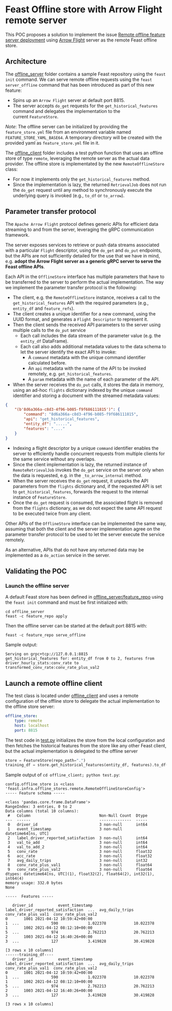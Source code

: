 # Feast Offline store with Arrow Flight remote server

This POC proposes a solution to implement the issue [Remote offline feature server deployment](https://github.com/feast-dev/feast/issues/4032) 
using [Arrow Flight](https://arrow.apache.org/blog/2019/10/13/introducing-arrow-flight/) server as the remote Feast offline store.

## Architecture
The [offline_server](./offline_server) folder contains a sample Feast repository using the `feast init` command.
We can serve remote offline requests using the `feast server_offline` command that has been introduced as part of this new feature:
* Spins up an `Arrow Flight` server at default port 8815.
* The server accepts `do_get` requests for the `get_historical_features` command and delegates the implementation to the  
current `FeatureStore`.

*Note*: The offline server can be initialized by providing the `feature_store.yml` file from an environment variable named `FEATURE_STORE_YAML_BASE64`. A temporary directory will be created with the provided yaml as `feature_store.yml` file in it.

The [offline_client](./offline_client) folder includes a test python function that uses an offline store of type `remote`, leveraging the remote server as the 
actual data provider. The offline store is implementated by the new `RemoteOfflineStore` class:
* For now it implements only the `get_historical_features` method.
* Since the implementation is lazy, the returned `RetrievalJob` does not run the `do_get` request until any method to synchronously execute
the underlying query is invoked (e.g., `to_df` or `to_arrow`).

## Parameter transfer protocol
The `Apache Arrow Flight` protocol defines generic APIs for efficient data streaming to and from the server, leveraging the gRPC communication framework.

The server exposes services to retrieve or push data streams associated with a particular `Flight` descriptor, using the `do_get` and `do_put` endpoints,
but the APIs are not sufficiently detailed for the use that we have in mind, e.g. **adopt the Arrow Flight server as a generic gRPC server
to serve the Feast offline APIs**.

Each API in the `OfflineStore` interface has multiple parameters that have to be transferred to the server to perform the actual implementation.
The way we implement the parameter transfer protocol is the following:
* The client, e.g. the `RemoteOfflineStore` instance, receives a call to the `get_historical_features` API with the required parameters 
(e.g., `entity_df` and `feature_refs`).
* The client creates a unique identifier for a new command, using the UUID format, and generates a `Flight Descriptor` to represent it.
* Then the client sends the received API parameters to the server using multiple calls to the `do_put` service
  * Each call includes the data stream of the parameter value (e.g. the `entity_df` DataFrame).
  * Each call also adds additional metadata values to the data schema to let the server identify the exact API to invoke:
      * A `command` metadata with the unique command identifier calculated before.
      * An `api` metadata with the name of the API to be invoked remotely, e.g. `get_historical_features`.
      * A `param` metadata with the name of each parameter of the API.
* When the server receives the `do_put` calls, it stores the data in memory, using an ad-hoc `flights` dictionary indexed by the unique 
`command` identifier and storing a document with the streamed metadata values:
```json
{
    "(b'8d6a366a-c8d3-4f96-b085-f9f686111815')": {
        "command": "8d6a366a-c8d3-4f96-b085-f9f686111815",
        "api": "get_historical_features",
        "entity_df": ".....",
        "features": "...."
    }
}
```
* Indexing a flight descriptor by a unique `command` identifier enables the server to efficiently handle concurrent requests from multiple clients
for the same service without any overlaps.
* Since the client implementation is lazy, the returned instance of `RemoteRetrievalJob` invokes the `do_get` service on the server only when
the data is requested, e.g. in the `_to_arrow_internal` method.
* When the server receives the `do_get` request, it unpacks the API parameters from the `flights` dictionary and, if the requested API is
set to `get_historical_features`, forwards the request to the internal instance of `FeatureStore`.
* Once the `do_get` request is consumed, the associated flight is removed from the `flights` dictionary, as we do not expect the same 
API request to be executed twice from any client.

Other APIs of the `OfflineStore` interface can be implemented the same way, assuming that both the client and the server implementation 
agree on the parameter transfer protocol to be used to let the server execute the service remotely.

As an alternative, APIs that do not have any returned data may be implemented as a `do_action` service in the server.

## Validating the POC
### Launch the offline server
A default Feast store has been defined in [offline_server/feature_repo](./offline_server/feature_repo/) using the `feast init` command
and must be first initialized with:
```console
cd offline_server
feast -c feature_repo apply
```

Then the offline server can be started at the default port 8815 with:
```console
feast -c feature_repo serve_offline
```

Sample output:
```console
Serving on grpc+tcp://127.0.0.1:8815
get_historical_features for: entity_df from 0 to 2, features from driver_hourly_stats:conv_rate to transformed_conv_rate:conv_rate_plus_val2
```

## Launch a remote offline client
The test class is located under [offline_client](./offline_client/) and uses a remote configuration of the offline store to delegate the actual 
implementation to the offline store server:
```yaml
offline_store:
    type: remote
    host: localhost
    port: 8815
```

The test code in [test.py](./offline_client/test.py) initializes the store from the local configuration and then fetches the historical features
from the  store like any other Feast client, but the actual implementation is delegated to the offline server
```py
store = FeatureStore(repo_path=".")
training_df = store.get_historical_features(entity_df, features).to_df()
```

Sample output of `cd offline_client; python test.py`:
```console
config.offline_store is <class 'feast.infra.offline_stores.remote.RemoteOfflineStoreConfig'>
----- Feature schema -----

<class 'pandas.core.frame.DataFrame'>
RangeIndex: 3 entries, 0 to 2
Data columns (total 10 columns):
 #   Column                              Non-Null Count  Dtype              
---  ------                              --------------  -----              
 0   driver_id                           3 non-null      int64              
 1   event_timestamp                     3 non-null      datetime64[ns, UTC]
 2   label_driver_reported_satisfaction  3 non-null      int64              
 3   val_to_add                          3 non-null      int64              
 4   val_to_add_2                        3 non-null      int64              
 5   conv_rate                           3 non-null      float32            
 6   acc_rate                            3 non-null      float32            
 7   avg_daily_trips                     3 non-null      int32              
 8   conv_rate_plus_val1                 3 non-null      float64            
 9   conv_rate_plus_val2                 3 non-null      float64            
dtypes: datetime64[ns, UTC](1), float32(2), float64(2), int32(1), int64(4)
memory usage: 332.0 bytes
None

-----  Features -----

   driver_id           event_timestamp  label_driver_reported_satisfaction  ...  avg_daily_trips  conv_rate_plus_val1  conv_rate_plus_val2
0       1001 2021-04-12 10:59:42+00:00                                   1  ...              590             1.022378            10.022378
1       1002 2021-04-12 08:12:10+00:00                                   5  ...              974             2.762213            20.762213
2       1003 2021-04-12 16:40:26+00:00                                   3  ...              127             3.419828            30.419828

[3 rows x 10 columns]
------training_df----
   driver_id           event_timestamp  label_driver_reported_satisfaction  ...  avg_daily_trips  conv_rate_plus_val1  conv_rate_plus_val2
0       1001 2021-04-12 10:59:42+00:00                                   1  ...              590             1.022378            10.022378
1       1002 2021-04-12 08:12:10+00:00                                   5  ...              974             2.762213            20.762213
2       1003 2021-04-12 16:40:26+00:00                                   3  ...              127             3.419828            30.419828

[3 rows x 10 columns]
```

